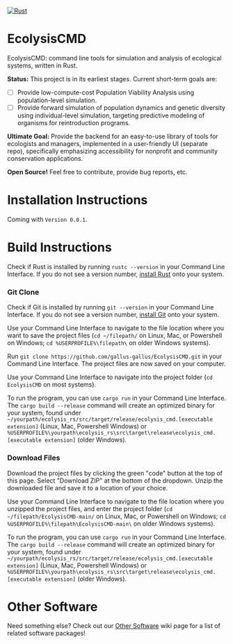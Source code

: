 [![Rust](https://github.com/gallus-gallus/EcolysisCMD/actions/workflows/rust.yml/badge.svg)](https://github.com/gallus-gallus/EcolysisCMD/actions/workflows/rust.yml)
# EcolysisCMD
EcolysisCMD: command line tools for simulation and analysis of ecological systems, written in Rust.

**Status:** This project is in its earliest stages. Current short-term goals are:
- [ ] Provide low-compute-cost Population Viability Analysis using population-level simulation.
- [ ] Provide forward simulation of population dynamics and genetic diversity using individual-level simulation, targeting predictive modeling of organisms for reintroduction programs.

**Ultimate Goal:** Provide the backend for an easy-to-use library of tools for ecologists and managers, implemented in a user-friendly UI (separate repo), specifically emphasizing accessibility for nonprofit and community conservation applications.

**Open Source!** Feel free to contribute, provide bug reports, etc.

# Installation Instructions
Coming with `Version 0.0.1`.

# Build Instructions
Check if Rust is installed by running `rustc --version` in your Command Line Interface. If you do not see a version number, [install Rust](https://www.rust-lang.org/tools/install) onto your system.
### Git Clone
Check if Git is installed by running `git --version` in your Command Line Interface. If you do not see a version number, [install Git](https://git-scm.com/book/en/v2/Getting-Started-Installing-Git) onto your system.

Use your Command Line Interface to navigate to the file location where you want to save the project files (`cd ~/filepath/` on Linux, Mac, or Powershell on Windows; `cd %USERPROFILE%\filepath\` on older Windows systems).

Run `git clone https://github.com/gallus-gallus/EcolysisCMD.git` in your Command Line Interface. The project files are now saved on your computer.

Use your Command Line Interface to navigate into the project folder (`cd EcolysisCMD` on most systems).

To run the program, you can use `cargo run` in your Command Line Interface. The `cargo build --release` command will create an optimized binary for your system, found under `~/yourpath/ecolysis_rs/src/target/release/ecolysis_cmd.[executable extension]` (Linux, Mac, Powershell Windows) or `%USERPROFILE%\yourpath\ecolysis_rs\src\target\release\ecolysis_cmd.[executable extension]` (older Windows).
### Download Files
Download the project files by clicking the green "code" button at the top of this page. Select "Download ZIP" at the bottom of the dropdown. Unzip the downloaded file and save it to a location of your choice.

Use your Command Line Interface to navigate to the file location where you unzipped the project files, and enter the project folder (`cd ~/filepath/EcolysisCMD-main/` on Linux, Mac, or Powershell on Windows; `cd %USERPROFILE%\filepath\EcolysisCMD-main\` on older Windows systems).

To run the program, you can use `cargo run` in your Command Line Interface. The `cargo build --release` command will create an optimized binary for your system, found under `~/yourpath/ecolysis_rs/src/target/release/ecolysis_cmd.[executable extension]` (Linux, Mac, Powershell Windows) or `%USERPROFILE%\yourpath\ecolysis_rs\src\target\release\ecolysis_cmd.[executable extension]` (older Windows).

# Other Software
Need something else? Check out our [Other Software](https://github.com/gallus-gallus/EcolysisCMD/wiki/Similar-Software) wiki page for a list of related software packages!
